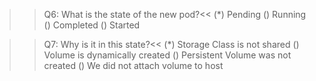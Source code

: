 >> Q6: What is the state of the new pod?<<
(*) Pending
() Running
() Completed
() Started


>> Q7: Why is it in this state?<<
(*) Storage Class is not shared
() Volume is dynamically created
() Persistent Volume was not created
() We did not attach volume to host
